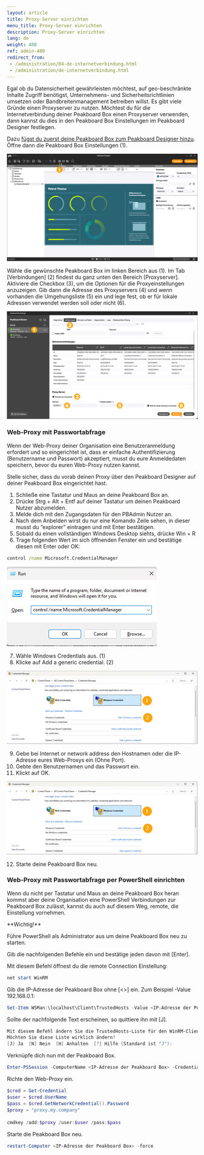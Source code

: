 ```yaml
---
layout: article
title: Proxy-Server einrichten
menu_title: Proxy-Server einrichten
description: Proxy-Server einrichten
lang: de
weight: 400
ref: admin-400
redirect_from:
 - /administration/04-de-internetverbindung.html
 - /administration/de-internetverbindung.html
---
```


Egal ob du Datensicherheit gewährleisten möchtest, auf geo-beschränkte Inhalte Zugriff benötigst, Unternehmens- und Sicherheitsrichtlinien umsetzen oder Bandbreitenmanagement betreiben willst. Es gibt viele Gründe einen Proxyserver zu nutzen.
Möchtest du für die Internetverbindung deiner Peakboard Box einen Proxyserver verwenden, dann kannst du dies in den Peakboard Box Einstellungen im Peakboard Designer festlegen.

Dazu [fügst du zuerst deine Peakboard Box zum Peakboard Designer hinzu](https://help.peakboard.com/administration/de-hinzufuegen.html). Öffne dann die Peakboard Box Einstellungen (1).

![Peakboard Box Einstellungen öffnen](/assets/images/admin/proxy/de_proxy-01.png)

Wähle die gewünschte Peakboard Box im linken Bereich aus (1). Im Tab [Verbindungen] (2) findest du ganz unten den Bereich [Proxyserver].
Aktiviere die Checkbox (3), um die Optionen für die Proxyeinstellungen anzuzeigen.
Gib dann die Adresse des Proxyservers (4) und wenn vorhanden die Umgehungsliste (5) ein und lege fest, ob er für lokale Adressen verwendet werden soll oder nicht (6).

![Proxyeinstellungen](/assets/images/admin/proxy/de_proxy-02.png)

### Web-Proxy mit Passwortabfrage

Wenn der Web-Proxy deiner Organisation eine Benutzeranmeldung erfordert und so eingerichtet ist, dass er einfache Authentifizierung (Benutzername und Passwort) akzeptiert, musst du eure Anmeldedaten speichern, bevor du euren Web-Proxy nutzen kannst.

<div class="box-tip" markdown="1">
Stelle sicher, dass du vorab deinen Proxy über den Peakboard Designer auf deiner Peakboard Box eingerichtet hast.
</div>

1.	Schließe eine Tastatur und Maus an deine Peakboard Box an.
2.	Drücke Strg + Alt + Entf auf deiner Tastatur um deinen Peakboard Nutzer abzumelden.
3.	Melde dich mit den Zugangsdaten für den PBAdmin Nutzer an.
4.	Nach dem Anbelden wirst du nur eine Komando Zeile sehen, in dieser musst du “explorer” eintragen und mit Enter bestätigen.
5.	Sobald du einen vollständigen Windows Desktop siehts, drücke Win + R
6.	Trage folgenden Wert im sich öffnenden Fenster ein und bestätige diesen mit Enter oder OK: 
```cmd
control /name Microsoft.CredentialManager 
```

![Aufruf MS Credential Manager](/assets/images/admin/proxy/en_proxy-03.png)

7.	Wähle Windows Credentials aus. (1)
8.	Klicke auf Add a generic credential. (2)

![Auswahl Windows Credential](/assets/images/admin/proxy/en_proxy-04.png)

9.	Gebe bei Internet or network address den Hostnamen oder die IP-Adresse eures Web-Proxys ein (Ohne Port).
10.	Gebte den Benutzernamen und das Passwort ein.
11.	Klickt auf OK.

![Eingabe Anmeldedaten](/assets/images/admin/proxy/en_proxy-04.png)

12.	Starte deine Peakboard Box neu.


### Web-Proxy mit Passwortabfrage per PowerShell einrichten

Wenn du nicht per Tastatur und Maus an deine Peakboard Box heran kommst aber deine Organisation eine PowerShell Verbindungen zur Peakboard Box zulässt, kannst du auch auf diesem Weg, remote, die Einstellung vornehmen.

<div class="box-warning" markdown="1">
**Wichtig!**

Führe PowerShell als Administrator aus um deine Peakboard Box neu zu starten.
</div>

Gib die nachfolgenden Befehle ein und bestätige jeden davon mit [Enter].

Mit diesem Befehl öffnest du die remote Connection Einstellung:

```powershell
net start WinRM
```

Gib die IP-Adresse der Peakboard Box ohne [&lt;&gt;] ein. Zum Beispiel -Value 192.168.0.1:

```powershell
Set-Item WSMan:\localhost\Client\TrustedHosts -Value <IP-Adresse der Peakboard Box>
```

Sollte der nachfolgende Text erscheinen, so quittiere ihn mit [J].

```powershell
Mit diesem Befehl ändern Sie die TrustedHosts-Liste für den WinRM-Client. Die Computer in der TrustedHosts-Liste können möglicherweise nicht authentifiziert werden. Der Client sendet möglicherweise Anmeldeinformationen an diese Computer.
Möchten Sie diese Liste wirklich ändern?
[J] Ja  [N] Nein  [H] Anhalten  [?] Hilfe (Standard ist "J"): 
```

Verknüpfe dich nun mit der Peakboard Box.

```powershell
Enter-PSSession -ComputerName <IP-Adresse der Peakboard Box> -Credential <Name der Peakboard Box>\pbadmin
```

Richte den Web-Proxy ein.

```powershell
$cred = Get-Credential
$user = $cred.UserName
$pass = $cred.GetNetworkCredential().Password
$proxy = "proxy.my.company"

cmdkey /add:$proxy /user:$user /pass:$pass
```

Starte die Peakboard Box neu.

```powershell
restart-Computer <IP-Adresse der Peakboard Box> -force
```
